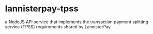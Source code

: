 # lannisterpay-tpss
a NodeJS API service that implements the transaction payment splitting service (TPSS) requirements shared by LannisterPay
